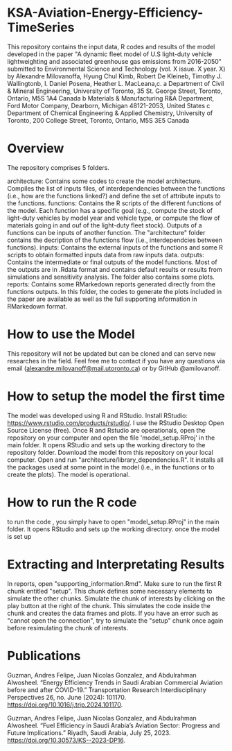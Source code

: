# KSA-Aviation-Energy-Efficiency-TimeSeries
This repository contains the input data, R codes and results of the model developed in the paper "A dynamic fleet model of U.S light-duty vehicle lightweighting and associated greenhouse gas emissions from 2016-2050" submitted to Environmental Science and Technology (vol. X issue. X year. X) by Alexandre Milovanoffa, Hyung Chul Kimb, Robert De Kleineb, Timothy J. Wallingtonb, I. Daniel Posena, Heather L. MacLeana,c.
a Department of Civil & Mineral Engineering, University of Toronto, 35 St. George Street, Toronto, Ontario, M5S 1A4 Canada
b Materials & Manufacturing R&A Department, Ford Motor Company, Dearborn, Michigan 48121-2053, United States
c Department of Chemical Engineering & Applied Chemistry, University of Toronto, 200 College Street, Toronto, Ontario, M5S 3E5 Canada

# Overview
The repository comprises 5 folders.

architecture: Contains some codes to create the model architecture. Compiles the list of inputs files, of interdependencies between the functions (i.e., how are the functions linked?) and define the set of attribute inputs to the functions.
functions: Contains the R scripts of the different functions of the model. Each function has a specific goal (e.g., compute the stock of light-duty vehicles by model year and vehicle type, or compute the flow of materials going in and ouf of the light-duty fleet stock). Outputs of a functions can be inputs of another function. The "architecture" folder contains the decription of the functions flow (i.e., interdependcies between functions).
inputs: Contains the external inputs of the functions and some R scripts to obtain formatted inputs data from raw inputs data.
outputs: Contains the intermediate or final outputs of the model functions. Most of the outputs are in .Rdata format and contains default results or results from simulations and sensitivity analysis. The folder also contains some plots.
reports: Contains some RMarkedown reports generated directly from the functions outputs. In this folder, the codes to generate the plots included in the paper are available as well as the full supporting information in RMarkedown format.

# How to use the Model
This repository will not be updated but can be cloned and can serve new researches in the field. Feel free me to contact if you have any questions via email (alexandre.milovanoff@mail.utoronto.ca) or by GitHub @amilovanoff.

# How to setup the model the first time
The model was developed using R and RStudio. Install RStudio: https://www.rstudio.com/products/rstudio/. I use the RStudio Desktop Open Source License (free).
Once R and Rstudio are operationals, open the repository on your computer and open the file 'model_setup.RProj' in the main folder. It opens RStudio and sets up the working directory to the repository folder.
Download the model from this repository on your local computer.
Open and run "architecture/library_dependencies.R". It installs all the packages used at some point in the model (i.e., in the functions or to create the plots). The model is operational.

# How to run the R code
to run the code , you simply have to open "model_setup.RProj" in the main folder. It opens RStudio and sets up the working directory.
once the model is set up

# Extracting and Interpretating Results
In reports, open "supporting_information.Rmd".
Make sure to run the first R chunk entitled "setup". This chunk defines some necessary elements to simulate the other chunks.
Simulate the chunk of interests by clicking on the play button at the right of the chunk. This simulates the code inside the chunk and creates the data frames and plots. If you have an error such as "cannot open the connection", try to simulate the "setup" chunk once again before resimulating the chunk of interests.


# Publications
Guzman, Andres Felipe, Juan Nicolas Gonzalez, and Abdulrahman Alwosheel. “Energy Efficiency Trends in Saudi Arabian Commercial Aviation before and after COVID-19.” Transportation Research Interdisciplinary Perspectives 26, no. June (2024): 101170. https://doi.org/10.1016/j.trip.2024.101170.

Guzman, Andres Felipe, Juan Nicolas Gonzalez, and Abdulrahman Alwosheel. “Fuel Efficiency in Saudi Arabia’s Aviation Sector: Progress and Future Implications.” Riyadh, Saudi Arabia, July 25, 2023. https://doi.org/10.30573/KS--2023-DP16.

